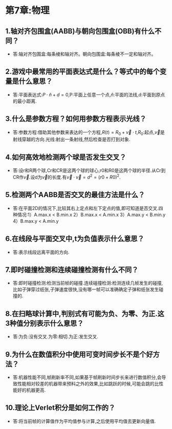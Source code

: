 # 第7章:物理
## 1.轴对齐包围盒(AABB)与朝向包围盒(OBB)有什么不同？
- 答:轴对齐包围盒:每条棱和轴对齐。朝向包围盒:每条棱不一定和轴对齐。
## 2.游戏中最常用的平面表达式是什么？等式中的每个变量是什么意思？
- 答:平面表达式:$P\cdot\hat{n}+d=0$,P:平面上任意一个点,$\hat{n}$:平面的法线,d:平面到原点的最小距离.
## 3.什么是参数方程？如何用参数方程表示光线？
- 答:参数方程:借助其他参数来表达的一个方程,$R(t)=R_0+\vec{v}\cdot t$,$R_0$:起点,$\vec{v}$是射线穿越的方向.光线:射出一条射线,然后检查是否打到对象.
## 4.如何高效地检测两个球是否发生交叉？
- 答:设r和R两个球,Cr和CR是这两个球的球心,r0和R0是这两个球的半径.从Cr到CR作$\vec{v}$.设d为$\vec{v}$的长度.有$\vec{v}\cdot\vec{v}=d^2=(r0+R0)^2$.
## 5.检测两个AABB是否交叉的最佳方法是什么？
- 答:在平面2D的情况下,比较其右上定点和左下定点的值,即可知道是否交叉.四种情况:1）A.max.x < B.min.x 2）B.max.x < A.min.x 3）A.max.y < B.min.y 4）B.max.y < A.min.y
## 6.在线段与平面交叉中,t为负值表示什么意思？
- 答:表示线段远离平面的方向.
## 7.即时碰撞检测和连续碰撞检测有什么不同？
- 答:即时碰撞检测:检测当前帧的碰撞.连续碰撞检测:检测连续几帧发生的碰撞,比如子弹穿过纸张,子弹速度很快,没有哪一帧可以准确确定子弹和纸张发生碰撞的.
## 8.在扫略球计算中,判别式有可能为负、为零、为正.这3种值分别表示什么意思？
- 答:为负:没有交叉.为零:相切.为正:发生交叉.
## 9.为什么在数值积分中使用可变时间步长不是个好方法？
- 答:机器性能不同,帧刷新率不同,如果基于帧刷新时间步长来进行数值积分,会导致性能相对较差的机器带来预料之外的效果,比如跳跃的时候,可能会跳的比性能好的机器更高.
## 10.理论上Verlet积分是如何工作的？
- 答:将当前帧的计算值作为平均值参与计算,之后使用平均值去更新向量值.